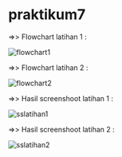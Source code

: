 # praktikum7

=>> Flowchart latihan 1 :

![flowchart1](https://user-images.githubusercontent.com/43899109/49293629-3f352080-f4e3-11e8-9437-01896d84fa14.jpg)

=>> Flowchart latihan 2 :

![flowchart2](https://user-images.githubusercontent.com/43899109/49293631-3fcdb700-f4e3-11e8-8653-c7db13b8a5ca.jpg)

=>> Hasil screenshoot latihan 1 :

![sslatihan1](https://user-images.githubusercontent.com/43899109/49293632-3fcdb700-f4e3-11e8-80bd-65c63f6cdfb9.jpg)

=>> Hasil screenshoot latihan 2 :

![sslatihan2](https://user-images.githubusercontent.com/43899109/49293633-3fcdb700-f4e3-11e8-8f0d-257ce43989fe.jpg)
